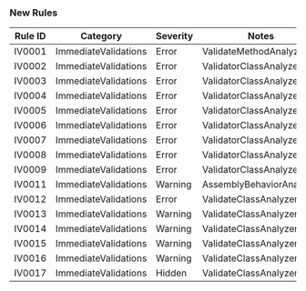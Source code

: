 ### New Rules

Rule ID | Category | Severity | Notes
--------|----------|----------|-------
IV0001 | ImmediateValidations | Error | ValidateMethodAnalyzer
IV0002 | ImmediateValidations | Error | ValidatorClassAnalyzer
IV0003 | ImmediateValidations | Error | ValidatorClassAnalyzer
IV0004 | ImmediateValidations | Error | ValidatorClassAnalyzer
IV0005 | ImmediateValidations | Error | ValidatorClassAnalyzer
IV0006 | ImmediateValidations | Error | ValidatorClassAnalyzer
IV0007 | ImmediateValidations | Error | ValidatorClassAnalyzer
IV0008 | ImmediateValidations | Error | ValidatorClassAnalyzer
IV0009 | ImmediateValidations | Error | ValidatorClassAnalyzer
IV0011 | ImmediateValidations | Warning | AssemblyBehaviorAnalyzer
IV0012 | ImmediateValidations | Error | ValidateClassAnalyzer
IV0013 | ImmediateValidations | Warning | ValidateClassAnalyzer
IV0014 | ImmediateValidations | Warning | ValidateClassAnalyzer
IV0015 | ImmediateValidations | Warning | ValidateClassAnalyzer
IV0016 | ImmediateValidations | Warning | ValidateClassAnalyzer
IV0017 | ImmediateValidations | Hidden | ValidateClassAnalyzer
